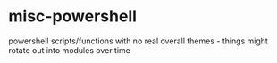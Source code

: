 # misc-powershell
powershell scripts/functions with no real overall themes - things might rotate out into modules over time
